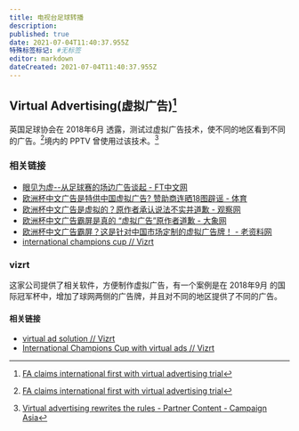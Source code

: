 ```yaml
---
title: 电视台足球转播
description: 
published: true
date: 2021-07-04T11:40:37.955Z
特殊标签标记: #无标签
editor: markdown
dateCreated: 2021-07-04T11:40:37.955Z
---
```


## Virtual Advertising(虚拟广告)[^fva]

英国足球协会在 2018年6月 透露，测试过虚拟广告技术，使不同的地区看到不同的广告。[^fva]境内的 PPTV 曾使用过该技术。[^pptv_ca]

[^fva]: [FA claims international first with virtual advertising trial](https://web.archive.org/web/20210703092158/https://www.sportspromedia.com/news/fa-virtual-advertising-international-soccer-first)

[^pptv_ca]: [Virtual advertising rewrites the rules - Partner Content - Campaign Asia](https://web.archive.org/web/20200805081855/https://www.campaignasia.com/article/virtual-advertising-rewrites-the-rules/451526)

### 相关链接

+ [眼见为虚--从足球赛的场边广告谈起 - FT中文网](https://archive.is/WFYnC "https://ftchinese.com/story/001092838?archive")
+ [欧洲杯中文广告是特供中国虚拟广告? 赞助商连晒18图辟谣 - 体育](https://web.archive.org/web/20210704035629/https://www.sohu.com/a/472707130_114977)
+ [欧洲杯中文广告是虚拟的？原作者承认说法不实并道歉 - 观察网](https://archive.is/YukNK "https://www.guancha.cn/politics/2021_06_16_594720.shtml")
+ [欧洲杯中文广告霸屏是真的 “虚拟广告”原作者道歉 - 大象网](https://web.archive.org/web/20210704034915/https://www.hntv.tv/daxiangkuplpd/article/1/1405369344371855360)
+ [欧洲杯中文广告霸屏？这是针对中国市场定制的虚拟广告牌！ - 老资料网](https://web.archive.org/web/20210704034906/https://www.laoziliao.net/finance/info/50069940)
+ [international champions cup // Vizrt](https://web.archive.org/web/20210704052931/https://www.vizrt.com/sports/case-studies/international-champions-cup)

### vizrt

这家公司提供了相关软件，方便制作虚拟广告，有一个案例是在 2018年9月 的国际冠军杯中，增加了球网两侧的广告牌，并且对不同的地区提供了不同的广告。

#### 相关链接

+ [virtual ad solution // Vizrt](https://web.archive.org/web/20200918191346/https://www.vizrt.com/sports/virtual-ads)
+ [International Champions Cup with virtual ads // Vizrt](https://web.archive.org/web/20210704042445/https://www.vizrt.com/sports/news-articles/the-international-champions-cup-with-virtual-ads)
